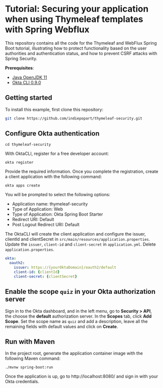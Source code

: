 # Tutorial: Securing your application when using Thymeleaf templates with Spring Webflux

This repository contains all the code for the Thymeleaf and WebFlux Spring Boot tutorial, illustrating how to protect functionality based on the user authorities and authentication status, and how to prevent CSRF attacks with Spring Security.

**Prerequisites**:
- [Java OpenJDK 11](https://jdk.java.net/java-se-ri/11)
- [Okta CLI 0.9.0](https://cli.okta.com)

## Getting started

To install this example, first clone this repository:

```bash
git clone https://github.com/indiepopart/thymeleaf-security.git
```

## Configure Okta authentication

```shell
cd thymeleaf-security
```

With OktaCLI, register for a free developer account:

```shell
okta register
```
Provide the required information. Once you complete the registration, create a client application with the following command:

```shell
okta apps create
```
You will be prompted to select the following options:

- Application name: thymeleaf-security
- Type of Application: Web
- Type of Application: Okta Spring Boot Starter
- Redirect URI: Default
- Post Logout Redirect URI: Default

The OktaCLI will create the client application and configure the issuer, clientId and clientSecret in `src/main/resources/application.properties`. Update the `issuer`, `client-id` and `client-secret` in `application.yml`. Delete `application.properties`.

```yml
okta:
  oauth2:
    issuer: https://{yourOktaDomain}/oauth2/default
    client-id: {clientId}
    client-secret: {clientSecret}
```

## Enable the scope `quiz` in your Okta authorization server

Sign in to the Okta dashboard, and in the left menu, go to **Security > API**, the choose the **default** authorization server. In the **Scopes** tab, click **Add Scope**. Set the scope name as `quiz` and add a description, leave all the remaining fields with default values and click on **Create**.

## Run with Maven

In the project root, generate the application container image with the following Maven command:

```shell
./mvnw spring-boot:run
```

Once the application is up, go to http://localhost:8080/ and sign in with your Okta credentials.
